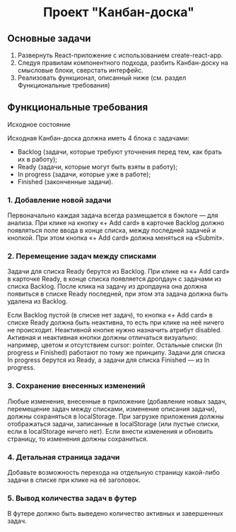 <h1 align="center">Проект "Канбан-доска"</h1>

## Основные задачи

<ol>
    <li>Развернуть React-приложение с использованием create-react-app.</li>
    <li>Следуя правилам компонентного подхода, разбить Канбан-доску на смысловые блоки, сверстать интерфейс.</li>
    <li>Реализовать функционал, описанный ниже (см. раздел Функциональные требования)</li>
</ol>

## Функциональные требования

<p><bold>Исходное состояние</bold></p>

<p>Исходная Канбан-доска должна иметь 4 блока с задачами:</p>

<ul>
    <li>
        Backlog (задачи, которые требуют уточнения перед тем, как брать их в работу);
    </li>
    <li>
        Ready (задачи, которые могут быть взяты в работу);
    </li>
    <li>
        In progress (задачи, которые уже в работе);
    </li>
    <li>
        Finished (законченные задачи).
    </li>
</ul>

### 1. Добавление новой задачи

<p>Первоначально каждая задача всегда размещается в бэклоге — для анализа. При клике на кнопку «+ Add card» в карточке Backlog должно появляться поле ввода в конце списка, между последней задачей и кнопкой. При этом кнопка «+ Add card» должна меняться на «Submit».</p>

### 2. Перемещение задач между списками

<p>Задачи для списка Ready берутся из Backlog. При клике на «+ Add card» в карточке Ready, в конце списка появляется дропдаун с задачами из списка Backlog. После клика на задачу из дропдауна она должна появиться в списке Ready последней, при этом эта задача должна быть удалена из Backlog.</p>
<p>Если Backlog пустой (в списке нет задач), то кнопка «+ Add card» в списке Ready должна быть неактивна, то есть при клике на неё ничего не происходит. Неактивной кнопке нужно назначить атрибут disabled. Активная и неактивная кнопки должны отличаться визуально: например, цветом и отсутствием cursor: pointer.
Остальные списки (In progress и Finished) работают по тому же принципу. Задачи для списка In progress берутся из Ready, а задачи для списка Finished — из In progress.</p>

### 3. Сохранение внесенных изменений

<p>Любые изменения, внесенные в приложение (добавление новых задач, перемещение задач между списками, изменение описания задачи), должны сохраняться в localStorage.
При загрузке приложения должны отображаться задачи, записанные в localStorage (или пустые списки, если в localStorage ничего нет). Если внести изменения и обновить страницу, то изменения должны сохраниться.</p>

### 4. Детальная страница задачи

<p>Добавьте возможность перехода на отдельную страницу какой-либо задачи в списке при клике на её заголовок.</p>

### 5. Вывод количества задач в футер

<p>В футере должно быть выведено количество активных и завершенных задач.</p>
